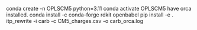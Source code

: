 conda create -n OPLSCM5 python=3.11
conda activate OPLSCM5
have orca installed.
conda install -c conda-forge rdkit openbabel
pip install -e .
itp_rewrite -i carb -c CM5_charges.csv -o carb_orca.log
